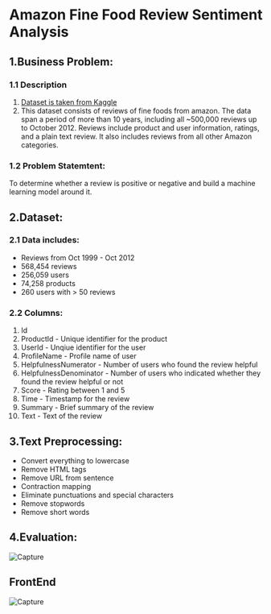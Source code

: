 # Amazon Fine Food Review Sentiment Analysis

## 1.Business Problem:

### 1.1 Description
1. [Dataset is taken from Kaggle](https://www.kaggle.com/snap/amazon-fine-food-reviews)
2. This dataset consists of reviews of fine foods from amazon. The data span a period of more than 10 years, including all ~500,000 reviews up to October 2012. Reviews include product and user information, ratings, and a plain text review. It also includes reviews from all other Amazon categories.

### 1.2 Problem Statemtent:
To determine whether a review is positive or negative and build a machine learning model around it.

## 2.Dataset:

### 2.1 Data includes:
- Reviews from Oct 1999 - Oct 2012
- 568,454 reviews
- 256,059 users
- 74,258 products
- 260 users with > 50 reviews

### 2.2 Columns:
1. Id
2. ProductId - Unique identifier for the product
3. UserId - Unqiue identifier for the user
4. ProfileName - Profile name of user
5. HelpfulnessNumerator - Number of users who found the review helpful
6. HelpfulnessDenominator - Number of users who indicated whether they found the review helpful or not
7. Score - Rating between 1 and 5
8. Time - Timestamp for the review
9. Summary - Brief summary of the review
10. Text - Text of the review

## 3.Text Preprocessing:
- Convert everything to lowercase
- Remove HTML tags
- Remove URL from sentence
- Contraction mapping
- Eliminate punctuations and special characters
- Remove stopwords
- Remove short words

## 4.Evaluation:

![Capture](https://user-images.githubusercontent.com/42543380/224705315-5f9dde68-e295-4943-8a17-6312ee3ff638.PNG)


## FrontEnd
![Capture](https://user-images.githubusercontent.com/42543380/224711680-2918236a-6217-48d1-8e78-b9d8fe72507a.PNG)


